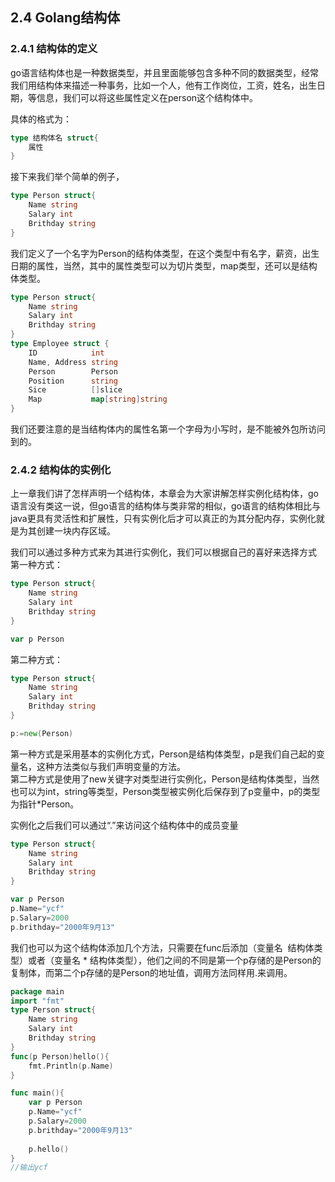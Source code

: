## 2.4 Golang结构体
<a name="9b9df4e8"></a>
### 2.4.1 结构体的定义
go语言结构体也是一种数据类型，并且里面能够包含多种不同的数据类型，经常我们用结构体来描述一种事务，比如一个人，他有工作岗位，工资，姓名，出生日期，等信息，我们可以将这些属性定义在person这个结构体中。

具体的格式为：
```go
type 结构体名 struct{
	属性
}
```

接下来我们举个简单的例子，
```go
type Person struct{
    Name string
    Salary int
    Brithday string
}
```
我们定义了一个名字为Person的结构体类型，在这个类型中有名字，薪资，出生日期的属性，当然，其中的属性类型可以为切片类型，map类型，还可以是结构体类型。
```go
type Person struct{
	Name string
    Salary int
    Brithday string
}
type Employee struct {
    ID            int
    Name, Address string
    Person        Person
    Position      string  
    Sice          []slice
    Map           map[string]string
}
```
我们还要注意的是当结构体内的属性名第一个字母为小写时，是不能被外包所访问到的。
<a name="06558d59"></a>
### 2.4.2 结构体的实例化
上一章我们讲了怎样声明一个结构体，本章会为大家讲解怎样实例化结构体，go语言没有类这一说，但go语言的结构体与类非常的相似，go语言的结构体相比与java更具有灵活性和扩展性，只有实例化后才可以真正的为其分配内存，实例化就是为其创建一块内存区域。

我们可以通过多种方式来为其进行实例化，我们可以根据自己的喜好来选择方式<br />第一种方式：
```go
type Person struct{
    Name string
    Salary int
    Brithday string
}

var p Person 
```

第二种方式：
```go
type Person struct{
    Name string
    Salary int
    Brithday string
}

p:=new(Person)
```
第一种方式是采用基本的实例化方式，Person是结构体类型，p是我们自己起的变量名，这种方法类似与我们声明变量的方法。<br />第二种方式是使用了new关键字对类型进行实例化，Person是结构体类型，当然也可以为int，string等类型，Person类型被实例化后保存到了p变量中，p的类型为指针*Person。

实例化之后我们可以通过“.”来访问这个结构体中的成员变量
```go
type Person struct{
    Name string
    Salary int
    Brithday string
}

var p Person 
p.Name="ycf"
p.Salary=2000
p.brithday="2000年9月13"
```

我们也可以为这个结构体添加几个方法，只需要在func后添加（变量名  结构体类型）或者（变量名 * 结构体类型），他们之间的不同是第一个p存储的是Person的复制体，而第二个p存储的是Person的地址值，调用方法同样用.来调用。
```go
package main
import "fmt"
type Person struct{
    Name string
    Salary int
    Brithday string
}
func(p Person)hello(){
    fmt.Println(p.Name)
}

func main(){
    var p Person 
    p.Name="ycf"
    p.Salary=2000
    p.brithday="2000年9月13"
    
    p.hello()
}
//输出ycf
```